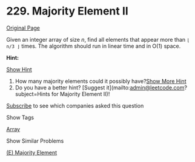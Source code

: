 # 229. Majority Element II

[Original Page](https://leetcode.com/problems/majority-element-ii/)

Given an integer array of size _n_, find all elements that appear more than `⌊ n/3 ⌋` times. The algorithm should run in linear time and in O(1) space.

**Hint:**

[Show Hint](#)

1.  How many majority elements could it possibly have?[Show More Hint](#)
2.  Do you have a better hint? [Suggest it](mailto:admin@leetcode.com?subject=Hints for Majority Element II)!

<div>

[Subscribe](/subscribe/) to see which companies asked this question

</div>

<div>

<div id="tags" class="btn btn-xs btn-warning">Show Tags</div>

<span class="hidebutton">[Array](/tag/array/)</span></div>

<div>

<div id="similar" class="btn btn-xs btn-warning">Show Similar Problems</div>

<span class="hidebutton">[(E) Majority Element](/problems/majority-element/)</span></div>